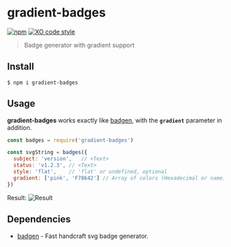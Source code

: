 # gradient-badges

[![npm][version]](https://www.npmjs.com/package/gradient-badges)
[![XO code style][xo]](https://github.com/sindresorhus/xo)

> Badge generator with gradient support

## Install

```
$ npm i gradient-badges
```

## Usage

**gradient-badges** works exactly like [badgen](https://github.com/amio/badgen), with the **`gradient`** parameter in addition.

```javascript
const badges = require('gradient-badges')

const svgString = badges({
  subject: 'version',   // <Text>
  status: 'v1.2.3', // <Text>
  style: 'flat',    // 'flat' or undefined, optional
  gradient: ['pink', 'F78642'] // Array of colors (Hexadecimal or name)
})
```

Result: ![Result][version-example]

## Dependencies

- [badgen](https://github.com/amio/badgen) - Fast handcraft svg badge generator.

[version]: https://rawgit.com/bokub/gradient-badges/master/examples/version.svg
[xo]: https://rawgit.com/bokub/gradient-badges/master/examples/xo.svg
[version-example]: https://rawgit.com/bokub/gradient-badges/master/examples/version-example.svg